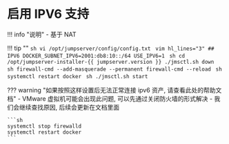 # 启用 IPV6 支持

!!! info "说明"
    - 基于 NAT

!!! tip ""
    ```sh
    vi /opt/jumpserver/config/config.txt
    ```
    ```vim hl_lines="3"
    ## IPV6
    DOCKER_SUBNET_IPV6=2001:db8:10::/64
    USE_IPV6=1
    ```
    ```sh
    cd /opt/jumpserver-installer-{{ jumpserver.version }}
    ./jmsctl.sh down
    ```
    ```sh
    firewall-cmd --add-masquerade --permanent
    firewall-cmd --reload
    ```
    ```sh
    systemctl restart docker
    ```
    ```sh
    ./jmsctl.sh start
    ```

??? warning "如果按照这样设置后无法正常连接 ipv6 资产, 请查看此处的帮助文档"
    - VMware 虚拟机可能会出现此问题, 可以先通过关闭防火墙的形式解决
    - 我们会继续查找原因, 后续会更新在文档里面

    ```sh
    systemctl stop firewalld
    systemctl restart docker
    ```
